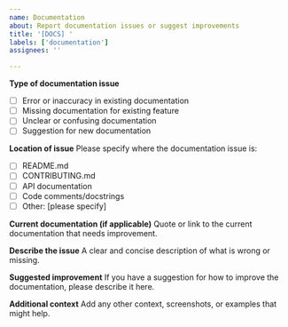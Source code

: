 ```yaml
---
name: Documentation
about: Report documentation issues or suggest improvements
title: '[DOCS] '
labels: ['documentation']
assignees: ''

---
```


**Type of documentation issue**
- [ ] Error or inaccuracy in existing documentation
- [ ] Missing documentation for existing feature
- [ ] Unclear or confusing documentation
- [ ] Suggestion for new documentation

**Location of issue**
Please specify where the documentation issue is:
- [ ] README.md
- [ ] CONTRIBUTING.md
- [ ] API documentation
- [ ] Code comments/docstrings
- [ ] Other: [please specify]

**Current documentation (if applicable)**
Quote or link to the current documentation that needs improvement.

**Describe the issue**
A clear and concise description of what is wrong or missing.

**Suggested improvement**
If you have a suggestion for how to improve the documentation, please describe it here.

**Additional context**
Add any other context, screenshots, or examples that might help.